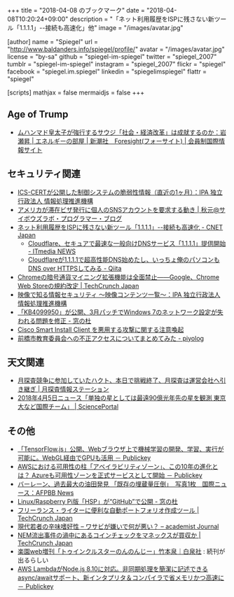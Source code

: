 +++
title = "2018-04-08 のブックマーク"
date =  "2018-04-08T10:20:24+09:00"
description = "「ネット利用履歴をISPに残さない新ツール「1.1.1.1」--接続も高速化」他"
image = "/images/avatar.jpg"

[author]
name      = "Spiegel"
url       = "http://www.baldanders.info/spiegel/profile/"
avatar    = "/images/avatar.jpg"
license   = "by-sa"
github    = "spiegel-im-spiegel"
twitter   = "spiegel_2007"
tumblr    = "spiegel-im-spiegel"
instagram = "spiegel_2007"
flickr    = "spiegel"
facebook  = "spiegel.im.spiegel"
linkedin  = "spiegelimspiegel"
flattr    = "spiegel"

[scripts]
  mathjax = false
  mermaidjs = false
+++

## Age of Trump

- [ムハンマド皇太子が強行するサウジ「社会・経済改革」は成就するのか：岩瀬昇 | エネルギーの部屋 | 新潮社　Foresight(フォーサイト) | 会員制国際情報サイト](http://www.fsight.jp/articles/-/43518)

## セキュリティ関連

- [ICS-CERTが公開した制御システムの脆弱性情報（直近の1ヶ月）：IPA 独立行政法人 情報処理推進機構](https://www.ipa.go.jp/security/controlsystem/icsadvisories.html)
- [アメリカが滞在ビザ発行に個人のSNSアカウントを要求する動き | 秋元@サイボウズラボ・プログラマー・ブログ](http://developer.cybozu.co.jp/akky/2018/03/usa-to-require-social-media-accounts-for-visa-application/)
- [ネット利用履歴をISPに残さない新ツール「1.1.1.1」--接続も高速化 - CNET Japan](https://japan.cnet.com/article/35117022/)
    - [Cloudflare、セキュアで最速な一般向けDNSサービス「1.1.1.1」提供開始 - ITmedia NEWS](http://www.itmedia.co.jp/news/articles/1804/02/news074.html)
    - [Cloudflareが1.1.1.1で超高性能DNS始めたし、いっちょ俺のパソコンもDNS over HTTPSしてみる - Qiita](https://qiita.com/onokatio/items/42fb4a2811600680591b)
- [Chromeの暗号通貨マイニング拡張機能は全面禁止――Google、Chrome Web Storeの規約改定  |  TechCrunch Japan](https://jp.techcrunch.com/2018/04/03/2018-04-02-google-is-banning-all-cryptomining-extensions-from-its-chrome-web-store/)
- [映像で知る情報セキュリティ ～映像コンテンツ一覧～：IPA 独立行政法人 情報処理推進機構](https://www.ipa.go.jp/security/keihatsu/videos/index.html)
- [「KB4099950」が公開、3月パッチでWindows 7のネットワーク設定が失われる問題を修正 - 窓の杜](https://forest.watch.impress.co.jp/docs/news/1114999.html)
- [Cisco Smart Install Client を悪用する攻撃に関する注意喚起](https://www.jpcert.or.jp/at/2018/at180013.html)
- [前橋市教育委員会への不正アクセスについてまとめてみた - piyolog](http://d.hatena.ne.jp/Kango/20180404/1522863234)

## 天文関連

- [月探査競争に参加していたハクト、本日で挑戦終了、月探査は運営会社へ引き継ぎ  |   月探査情報ステーション](https://moonstation.jp/blog/lunarexp/hakuto/hakuto-challenge-end-today-and-challenge-carry-on-into-its-operating-company)
- [2018年4月5日ニュース「単独の星としては最遠90億光年先の星を観測 東京大など国際チーム」 | SciencePortal](https://scienceportal.jst.go.jp/news/newsflash_review/newsflash/2018/04/20180405_01.html)

## その他

- [「TensorFlow.js」公開、Webブラウザ上で機械学習の開発、学習、実行が可能に。WebGL経由でGPUも活用 － Publickey](http://www.publickey1.jp/blog/18/tensorflowjswebwebglgpu.html)
- [AWSにおける可用性の柱「アベイラビリティゾーン」、この10年の進化とは？ Azureも可用性ゾーンを正式サービスとして開始 － Publickey](http://www.publickey1.jp/blog/18/aws10_azure.html)
- [バーレーン、過去最大の油田発見 「既存の埋蔵量圧倒」　写真1枚　国際ニュース：AFPBB News](http://www.afpbb.com/articles/-/3169618)
- [Linux/Raspberry Pi版「HSP」が“GitHub”で公開 - 窓の杜](https://forest.watch.impress.co.jp/docs/news/1114799.html)
- [フリーランス・ライターに便利な自動ポートフォリオ作成ツール  |  TechCrunch Japan](https://jp.techcrunch.com/2018/04/01/2018-03-30-cv-portfolios/)
- [現代若者の辛味嗜好性 – ワサビが嫌いで何が悪い？ – academist Journal](https://academist-cf.com/journal/?p=7158)
- [NEM流出事件の渦中にあるコインチェックをマネックスが買収か  |  TechCrunch Japan](https://jp.techcrunch.com/2018/04/03/coincheck-monex/)
- [楽園web増刊「トゥインクルスターのんのんじー」竹本泉｜白泉社](http://www.hakusensha.co.jp/rakuen/vol26/trial/0404_takemoto/HTML5/sd.html) : 続刊が出るらしい
- [AWS LambdaがNode.js 8.10に対応。非同期処理を簡潔に記述できるasync/awaitサポート、新インタプリタ＆コンパイラで省メモリかつ高速に － Publickey](http://www.publickey1.jp/blog/18/aws_lambdanodejs_810asyncawait.html)
